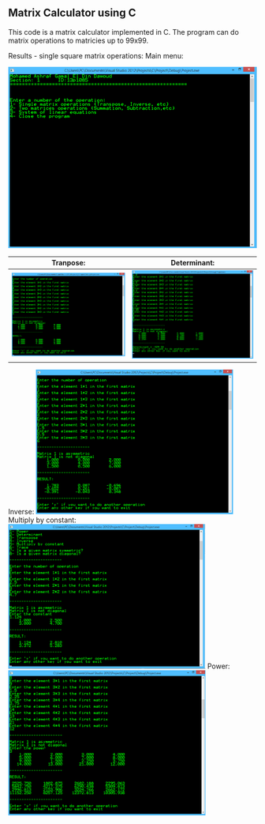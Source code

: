 ## Matrix Calculator using C

This code is a matrix calculator implemented in C. The program can do matrix operations to matricies up to 99x99.

Results - single square matrix operations:
Main menu:

<img src="Results/single square/1.png" width="800"/>

| Tranpose: | Determinant: |
| --- | --- |
| <img src="Results/single square/Transpose.png" width="800"/> | <img src="Results/single square/Determinant.png" width="800"/> |

Inverse:
<img src="Results/single square/inverse.png" width="400"/>
Multiply by constant:
<img src="Results/single square/Multi Constant.png" width="400"/>
Power:
<img src="Results/single square/Power.png" width="400"/>


